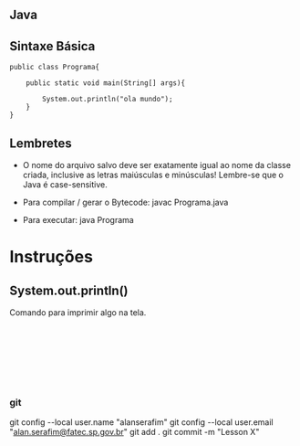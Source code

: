 ## Java

## Sintaxe Básica

    public class Programa{

        public static void main(String[] args){

            System.out.println("ola mundo");
        }
    }

## Lembretes
* O nome do arquivo salvo deve ser exatamente igual ao nome da classe criada, inclusive as letras maiúsculas e minúsculas! Lembre-se que o Java é case-sensitive.

* Para compilar / gerar o Bytecode: javac Programa.java

* Para executar: java Programa

# Instruções

## System.out.println()

Comando para imprimir algo na tela.


<br><br><br><br><br><br>
### git 
git config --local user.name "alanserafim"
git config --local user.email "alan.serafim@fatec.sp.gov.br"
git add .
git commit -m "Lesson X"